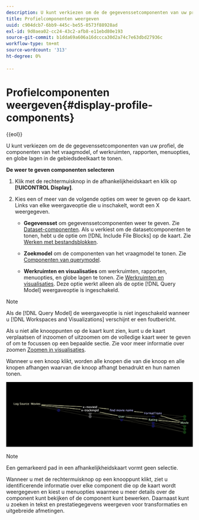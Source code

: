 ```yaml
---
description: U kunt verkiezen om de de gegevenssetcomponenten van uw profiel, de componenten van het vraagmodel, of werkruimten, rapporten, menuopties, en globe lagen in de gebiedsdeelkaart te tonen.
title: Profielcomponenten weergeven
uuid: c904dcb7-6bb9-445c-be55-0573f88928ad
exl-id: 9d0aea02-cc24-43c2-afb8-e11ebd80e193
source-git-commit: b1dda69a606a16dccca30d2a74c7e63dbd27936c
workflow-type: tm+mt
source-wordcount: '313'
ht-degree: 0%

---
```


# Profielcomponenten weergeven{#display-profile-components}

{{eol}}

U kunt verkiezen om de de gegevenssetcomponenten van uw profiel, de componenten van het vraagmodel, of werkruimten, rapporten, menuopties, en globe lagen in de gebiedsdeelkaart te tonen.

**De weer te geven componenten selecteren**

1. Klik met de rechtermuisknop in de afhankelijkheidskaart en klik op **[!UICONTROL Display]**.
1. Kies een of meer van de volgende opties om weer te geven op de kaart. Links van elke weergaveoptie die u inschakelt, wordt een X weergegeven.

   * **Gegevensset** om gegevenssetcomponenten weer te geven. Zie [Dataset-componenten](../../../../../home/c-get-started/c-admin-intrf/c-dataset-mgrs/c-dep-maps/c-dataset-comp.md#concept-4afe28ad29d14eca8a5000847254c293). Als u verkiest om de datasetcomponenten te tonen, hebt u de optie om [!DNL Include File Blocks] op de kaart. Zie [Werken met bestandsblokken](../../../../../home/c-get-started/c-admin-intrf/c-dataset-mgrs/c-dep-maps/c-wkg-file-blocks.md#concept-3652bbabfbd34449a5f842d8aa598efc).

   * **Zoekmodel** om de componenten van het vraagmodel te tonen. Zie [Componenten van querymodel](../../../../../home/c-get-started/c-admin-intrf/c-dataset-mgrs/c-dep-maps/c-qry-mod-comp.md#concept-32c6dadd32f74179b026c7e96d47710f).

   * **Werkruimten en visualisaties** om werkruimten, rapporten, menuopties, en globe lagen te tonen. Zie [Werkruimten en visualisaties](../../../../../home/c-get-started/c-admin-intrf/c-dataset-mgrs/c-dep-maps/c-wksps-vis.md#concept-abbd4fb115ff47f49f879466ce274921). Deze optie werkt alleen als de optie [!DNL Query Model] weergaveoptie is ingeschakeld.

>[!NOTE]
>
>Als de [!DNL Query Model] de weergaveoptie is niet ingeschakeld wanneer u [!DNL Workspaces and Visualizations] verschijnt er een foutbericht.

Als u niet alle knooppunten op de kaart kunt zien, kunt u de kaart verplaatsen of inzoomen of uitzoomen om de volledige kaart weer te geven of om te focussen op een bepaalde sectie. Zie voor meer informatie over zoomen [Zoomen in visualisaties](../../../../../home/c-get-started/c-vis/c-zoom-vis.md#concept-7e33670bb5344f78a316f1a84cc20530).

Wanneer u een knoop klikt, worden alle knopen die van die knoop en alle knopen afhangen waarvan die knoop afhangt benadrukt en hun namen tonen.

![](assets/vis_DependencyMap_HighlightedPath.png)

>[!NOTE]
>
>Een gemarkeerd pad in een afhankelijkheidskaart vormt geen selectie.

Wanneer u met de rechtermuisknop op een knooppunt klikt, ziet u identificerende informatie over elke component die op de kaart wordt weergegeven en kiest u menuopties waarmee u meer details over de component kunt bekijken of de component kunt bewerken. Daarnaast kunt u zoeken in tekst en prestatiegegevens weergeven voor transformaties en uitgebreide afmetingen.
